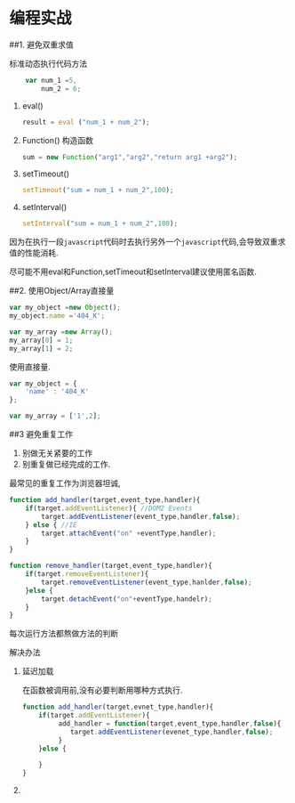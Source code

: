 # 编程实战


##1. 避免双重求值

标准动态执行代码方法

```javascript
    var num_1 =5,
        num_2 = 6;
```

1. eval()
    ```javascript
    result = eval ("num_1 + num_2");
    ```
2. Function() 构造函数
    ```javascript
    sum = new Function("arg1","arg2","return arg1 +arg2");
    ```
3. setTimeout()
    ```javascript
    setTimeout("sum = num_1 + num_2",100);
    ```
4. setInterval()
    ```javascript
    setInterval("sum = num_1 + num_2",100);
    ```
因为在执行一段`javascript`代码时去执行另外一个`javascript`代码,会导致双重求值的性能消耗.

尽可能不用eval和Function,setTimeout和setInterval建议使用匿名函数.

##2. 使用Object/Array直接量

```javascript
var my_object =new Object();
my_object.name ='404_K';

var my_array =new Array();
my_array[0] = 1;
my_array[1] = 2;
```

使用直接量.

```javascript
var my_object = {
    'name' : '404_K'
};

var my_array = ['1',2];
```

##3 避免重复工作

1. 别做无关紧要的工作
2. 别重复做已经完成的工作.

最常见的重复工作为浏览器坦诚,

```javascript
function add_handler(target,event_type,handler){
    if(target.addEventListener){ //DOM2 Events
        target.addEventListener(event_type,handler,false);
    } else { //IE
        target.attachEvent("on" +eventType,handler);
    }
}

function remove_handler(target,event_type,handler){
    if(target.removeEventListener){
        target.removeEventListener(event_type,hanlder,false);
    }else {
        target.detachEvent("on"+eventType,handelr);
    }
}
```

每次运行方法都熬做方法的判断

解决办法

1. 延迟加载
    
    在函数被调用前,没有必要判断用哪种方式执行.


    ```javascript
    function add_handler(target,evnet_type,handler){
        if(target.addEventListener){
             add_handler = function(target,event_type,handler,false){
                target.addEventListener(evenet_type,handler,false);
             }
        }else {
            
        }
    }
    
    
    ```
2. 